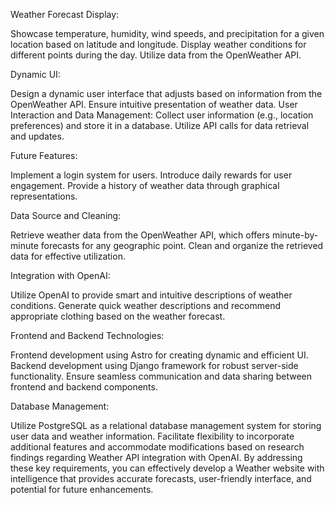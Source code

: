 Weather Forecast Display:

Showcase temperature, humidity, wind speeds, and precipitation for a given location based on latitude and longitude.
Display weather conditions for different points during the day.
Utilize data from the OpenWeather API.

Dynamic UI:

Design a dynamic user interface that adjusts based on information from the OpenWeather API.
Ensure intuitive presentation of weather data.
User Interaction and Data Management:
Collect user information (e.g., location preferences) and store it in a database.
Utilize API calls for data retrieval and updates.

Future Features:

Implement a login system for users.
Introduce daily rewards for user engagement.
Provide a history of weather data through graphical representations.

Data Source and Cleaning:

Retrieve weather data from the OpenWeather API, which offers minute-by-minute forecasts for any geographic point.
Clean and organize the retrieved data for effective utilization.

Integration with OpenAI:

Utilize OpenAI to provide smart and intuitive descriptions of weather conditions.
Generate quick weather descriptions and recommend appropriate clothing based on the weather forecast.

Frontend and Backend Technologies:

Frontend development using Astro for creating dynamic and efficient UI.
Backend development using Django framework for robust server-side functionality.
Ensure seamless communication and data sharing between frontend and backend components.

Database Management:

Utilize PostgreSQL as a relational database management system for storing user data and weather information.
Facilitate flexibility to incorporate additional features and accommodate modifications based on research findings regarding Weather API integration with OpenAI.
By addressing these key requirements, you can effectively develop a Weather website with intelligence that provides accurate forecasts, user-friendly interface, and potential for future enhancements.


